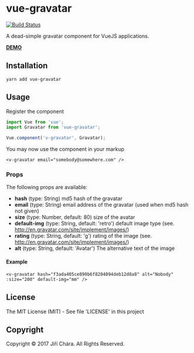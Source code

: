 # vue-gravatar

[![Build Status](https://travis-ci.org/JiriChara/vue-gravatar.svg?branch=master)](https://travis-ci.org/JiriChara/vue-gravatar)

A dead-simple gravatar component for VueJS applications.

**[DEMO](https://jirichara.github.io/vue-gravatar/)**


## Installation

```
yarn add vue-gravatar
```

## Usage

Register the component

```js
import Vue from 'vue';
import Gravatar from 'vue-gravatar';

Vue.component('v-gravatar', Gravatar);
```

You may now use the component in your markup

```vue
<v-gravatar email="somebody@somewhere.com" />
```

### Props

The following props are available:

* **hash** (type: String) md5 hash of the gravatar
* **email** (type: String) email address of the gravatar (used when md5 hash not given)
* **size** (type: Number, default: 80) size of the avatar
* **default-img** (type: String, default: 'retro') default image type (see. http://en.gravatar.com/site/implement/images/)
* **rating** (type: String, default: 'g') rating of the image (see. http://en.gravatar.com/site/implement/images/)
* **alt** (type: String, default: 'Avatar') The alternative text of the image

#### Example

```vue
<v-gravatar hash="f3ada405ce890b6f8204094deb12d8a8" alt="Nobody" :size="200" default-img="mm" />
```

## License

The MIT License (MIT) - See file 'LICENSE' in this project

## Copyright

Copyright © 2017 Jiří Chára. All Rights Reserved.
